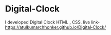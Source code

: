 # Digital-Clock
I developed Digital Clock  HTML , CSS.
live link- https://atulkumarchhonker.github.io/Digital-Clock/
